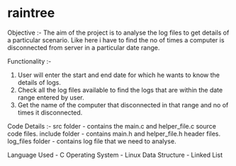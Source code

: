 # raintree

Objective :- The aim of the project is to analyse the log files to get details of a particular scenario. Like here i have to find the no of times a computer is disconnected from server in a particular date range.

Functionality :- 
1. User will enter the start and end date for which he wants to know the details of logs.
2. Check all the log files available to find the logs that are within the date range entered by user.
3. Get the name of the computer that disconnected in that range and no of times it disconnected.

Code Details :-
src folder - contains the main.c and helper_file.c source code files.
include folder - contains main.h and helper_file.h header files.
log_files folder - contains log file that we need to analyse.

Language Used - C
Operating System - Linux
Data Structure - Linked List
